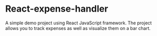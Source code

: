 # React-expense-handler
A simple demo project using React JavaScript framework. The project allows you to track expenses as well as visualize them on a bar chart.
